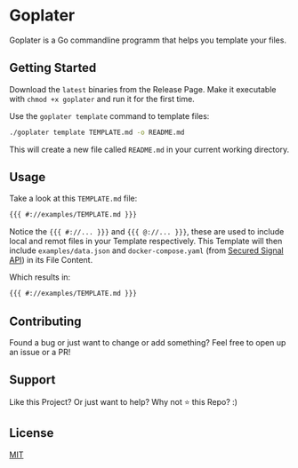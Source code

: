 # Goplater

Goplater is a Go commandline programm that helps you template your files.

## Getting Started

Download the `latest` binaries from the Release Page.
Make it executable with `chmod +x goplater` and run it for the first time.

Use the `goplater template` command to template files:

```bash
./goplater template TEMPLATE.md -o README.md
```

This will create a new file called `README.md` in your current working directory.

## Usage

Take a look at this `TEMPLATE.md` file:

```markdown
{{{ #://examples/TEMPLATE.md }}}
```

Notice the `{{{ #://... }}}` and `{{{ @://... }}}`, these are used to include local and remot files in your Template respectively.
This Template will then include `examples/data.json` and `docker-compose.yaml` (from [Secured Signal API](https://github.com/CodeShellDev/secured-signal-api/blob/main/docker-compose.yaml)) in its File Content.

Which results in:

```markdown
{{{ #://examples/TEMPLATE.md }}}
```

## Contributing

Found a bug or just want to change or add something?
Feel free to open up an issue or a PR!

## Support

Like this Project? Or just want to help?
Why not ⭐️ this Repo? :)

## License

[MIT](https://choosealicense.com/licenses/mit/)
